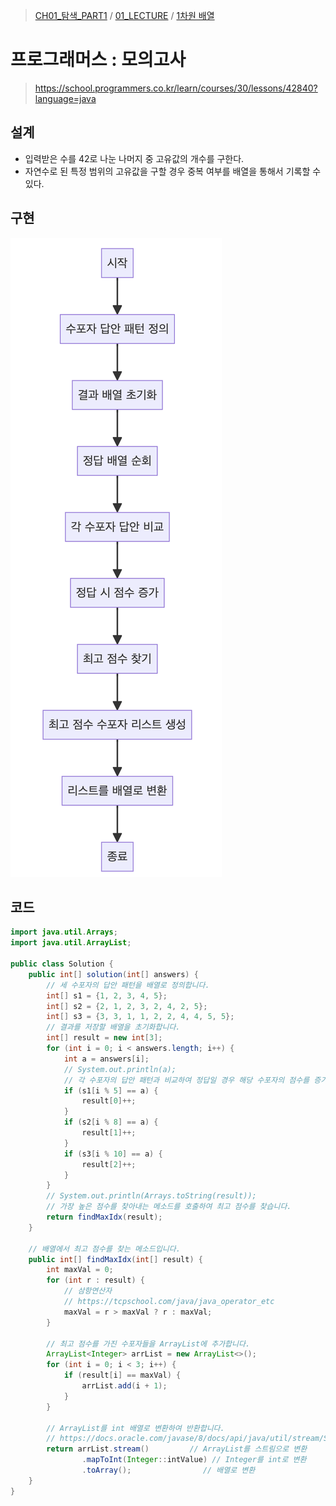 > [CH01_탐색_PART1](../../../) / [01_LECTURE](../../) / [1차원 배열](../)

# 프로그래머스 : 모의고사
> https://school.programmers.co.kr/learn/courses/30/lessons/42840?language=java

## 설계
- 입력받은 수를 42로 나눈 나머지 중 고유값의 개수를 구한다.
- 자연수로 된 특정 범위의 고유값을 구할 경우 중복 여부를 배열을 통해서 기록할 수 있다.

## 구현
![PRG_42840](./PRG_42840.png)

## 코드
```java
import java.util.Arrays;
import java.util.ArrayList;

public class Solution {
	public int[] solution(int[] answers) {
		// 세 수포자의 답안 패턴을 배열로 정의합니다.
        int[] s1 = {1, 2, 3, 4, 5};
        int[] s2 = {2, 1, 2, 3, 2, 4, 2, 5};
        int[] s3 = {3, 3, 1, 1, 2, 2, 4, 4, 5, 5};
        // 결과를 저장할 배열을 초기화합니다.
        int[] result = new int[3];
        for (int i = 0; i < answers.length; i++) {
            int a = answers[i];
            // System.out.println(a);
			// 각 수포자의 답안 패턴과 비교하여 정답일 경우 해당 수포자의 점수를 증가시킵니다.
            if (s1[i % 5] == a) {
                result[0]++;
            }
            if (s2[i % 8] == a) {
                result[1]++;
            }
            if (s3[i % 10] == a) {
                result[2]++;
            }
        }
        // System.out.println(Arrays.toString(result));
		// 가장 높은 점수를 찾아내는 메소드를 호출하여 최고 점수를 찾습니다.
        return findMaxIdx(result);
    }
    
    // 배열에서 최고 점수를 찾는 메소드입니다.
    public int[] findMaxIdx(int[] result) {
        int maxVal = 0;
        for (int r : result) {
			// 삼항연산자
			// https://tcpschool.com/java/java_operator_etc
            maxVal = r > maxVal ? r : maxVal;
        }

        // 최고 점수를 가진 수포자들을 ArrayList에 추가합니다.
        ArrayList<Integer> arrList = new ArrayList<>();
        for (int i = 0; i < 3; i++) {
            if (result[i] == maxVal) {
                arrList.add(i + 1);
            }
        }

        // ArrayList를 int 배열로 변환하여 반환합니다.
		// https://docs.oracle.com/javase/8/docs/api/java/util/stream/Stream.html
        return arrList.stream()         // ArrayList를 스트림으로 변환
                .mapToInt(Integer::intValue) // Integer를 int로 변환
                .toArray();                // 배열로 변환
    }
}
```